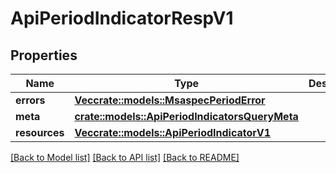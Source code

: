 # ApiPeriodIndicatorRespV1

## Properties

Name | Type | Description | Notes
------------ | ------------- | ------------- | -------------
**errors** | [**Vec<crate::models::MsaspecPeriodError>**](msaspec.Error.md) |  | 
**meta** | [**crate::models::ApiPeriodIndicatorsQueryMeta**](api.IndicatorsQueryMeta.md) |  | 
**resources** | [**Vec<crate::models::ApiPeriodIndicatorV1>**](api.IndicatorV1.md) |  | 

[[Back to Model list]](../README.md#documentation-for-models) [[Back to API list]](../README.md#documentation-for-api-endpoints) [[Back to README]](../README.md)



